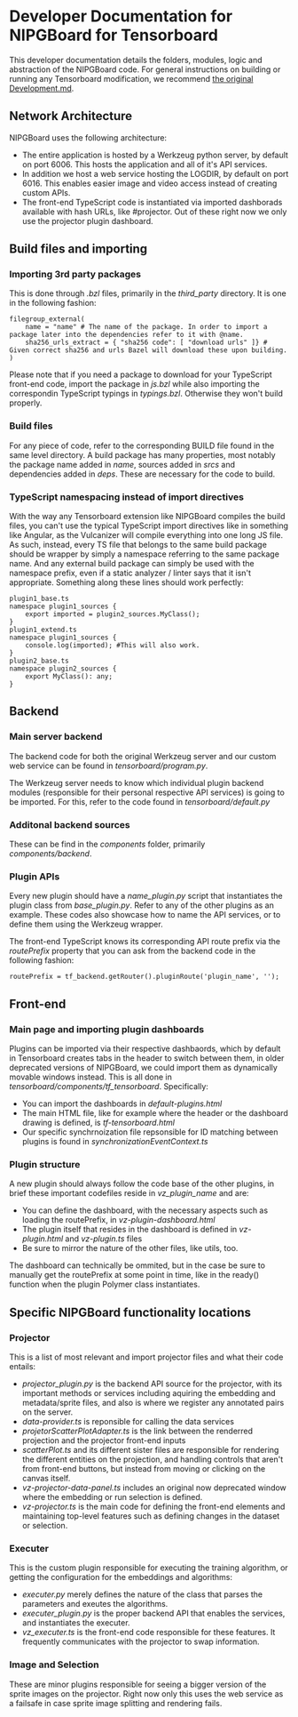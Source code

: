 # Developer Documentation for NIPGBoard for Tensorboard

This developer documentation details the folders, modules, logic and abstraction of the NIPGBoard code. For general instructions on building
or running any Tensorboard modification, we recommend [the original Development.md](https://github.com/tensorflow/tensorboard/blob/master/DEVELOPMENT.md).

## Network Architecture

NIPGBoard uses the following architecture:

* The entire application is hosted by a Werkzeug python server, by default on port 6006. This hosts the application and all of it's API services.
* In addition we host a web service hosting the LOGDIR, by default on port 6016. This enables easier image and video access instead of creating
  custom APIs.
* The front-end TypeScript code is instantiated via imported dashborads available with hash URLs, like #projector. Out of these right now we
  only use the projector plugin dashboard.

## Build files and importing

### Importing 3rd party packages

This is done through *.bzl* files, primarily in the *third_party* directory. It is one in the following fashion:

```
filegroup_external(
	name = "name" # The name of the package. In order to import a package later into the dependencies refer to it with @name.
	sha256_urls_extract = { "sha256 code": [ "download urls" ]} # Given correct sha256 and urls Bazel will download these upon building.
)
```

Please note that if you need a package to download for your TypeScript front-end code, import the package in *js.bzl* while also importing
the correspondin TypeScript typings in *typings.bzl*. Otherwise they won't build properly.

### Build files

For any piece of code, refer to the corresponding BUILD file found in the same level directory. A build package has many properties, most
notably the package name added in *name*, sources added in *srcs* and dependencies added in *deps*. These are necessary for the code to build.

### TypeScript namespacing instead of import directives

With the way any Tensorboard extension like NIPGBoard compiles the build files, you can't use the typical TypeScript import directives like
in something like Angular, as the Vulcanizer will compile everything into one long JS file. As such, instead, every TS file that belongs
to the same build package should be wrapper by simply a namespace referring to the same package name. And any external build package can
simply be used with the namespace prefix, even if a static analyzer / linter says that it isn't appropriate. 
Something along these lines should work perfectly:

```
plugin1_base.ts
namespace plugin1_sources {
	export imported = plugin2_sources.MyClass();
}
plugin1_extend.ts
namespace plugin1_sources {
	console.log(imported); #This will also work.
}
plugin2_base.ts
namespace plugin2_sources {
	export MyClass(): any;
}
```

## Backend

### Main server backend

The backend code for both the original Werkzeug server and our custom web service can be found in *tensorboard/program.py*.

The Werkzeug server needs to know which individual plugin backend modules (responsible for their personal respective API services) is going
to be imported. For this, refer to the code found in *tensorboard/default.py*

### Additonal backend sources

These can be find in the *components* folder, primarily *components/backend*.

### Plugin APIs

Every new plugin should have a *name_plugin.py* script that instantiates the plugin class from *base_plugin.py*. Refer to any of the other
plugins as an example. These codes also showcase how to name the API services, or to define them using the Werkzeug wrapper.

The front-end TypeScript knows its corresponding API route prefix via the *routePrefix* property that you can ask from the backend code in
the following fashion:

```
routePrefix = tf_backend.getRouter().pluginRoute('plugin_name', '');
```

## Front-end

### Main page and importing plugin dashboards

Plugins can be imported via their respective dashbaords, which by default in Tensorboard creates tabs in the header to switch between them,
in older deprecated versions of NIPGBoard, we could import them as dynamically movable windows instead. This is all done in
*tensorboard/components/tf_tensorboard*. Specifically:

* You can import the dashboards in *default-plugins.html*
* The main HTML file, like for example where the header or the dashboard drawing is defined, is *tf-tensorboard.html*
* Our specific synchrnoization file repsonsible for ID matching between plugins is found in *synchronizationEventContext.ts*

### Plugin structure

A new plugin should always follow the code base of the other plugins, in brief these important codefiles reside in *vz_plugin_name* and are:

* You can define the dashboard, with the necessary aspects such as loading the routePrefix, in *vz-plugin-dashboard.html*
* The plugin itself that resides in the dashboard is defined in *vz-plugin.html* and *vz-plugin.ts* files
* Be sure to mirror the nature of the other files, like utils, too.

The dashboard can technically be ommited, but in the case be sure to manually get the routePrefix at some point in time, like in the
ready() function when the plugin Polymer class instantiates.

## Specific NIPGBoard functionality locations

### Projector

This is a list of most relevant and import projector files and what their code entails:

* *projector_plugin.py* is the backend API source for the projector, with its important methods or services including aquiring the embedding and metadata/sprite files, and also is where we register any annotated pairs on the server.
* *data-provider.ts* is reponsible for calling the data services
* *projetorScatterPlotAdapter.ts* is the link between the renderred projection and the projector front-end inputs
* *scatterPlot.ts* and its different sister files are responsible for rendering the different entities on the projection, and handling controls that aren't from front-end buttons, but instead from moving or clicking on the canvas itself.
* *vz-projector-data-panel.ts* includes an original now deprecated window where the embedding or run selection is defined.
* *vz-projector.ts* is the main code for defining the front-end elements and maintaining top-level features such as defining changes in the dataset or selection.

### Executer

This is the custom plugin responsible for executing the training algorithm, or getting the configuration for the embeddings and algorithms:

* *executer.py* merely defines the nature of the class that parses the parameters and exeutes the algorithms.
* *executer_plugin.py* is the proper backend API that enables the services, and instantiates the executer.
* *vz_executer.ts* is the front-end code responsible for these features. It frequently communicates with the projector to swap information.

### Image and Selection

These are minor plugins responsible for seeing a bigger version of the sprite images on the projector. Right now only this uses the
web service as a failsafe in case sprite image splitting and rendering fails.
